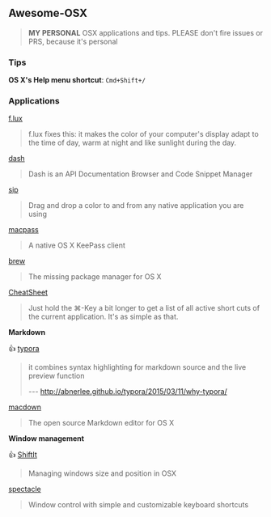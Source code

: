 ## Awesome-OSX

> **MY PERSONAL** OSX applications and tips. PLEASE don't fire issues or PRS, because it's personal

### Tips

**OS X's Help menu shortcut**: `Cmd+Shift+/`

### Applications

[f.lux](https://justgetflux.com/)

> f.lux fixes this: it makes the color of your computer's display adapt to the time of day, warm at night and like sunlight during the day.

[dash](https://kapeli.com/)

> Dash is an API Documentation Browser and Code Snippet Manager

[sip](http://theolabrothers.com/)

> Drag and drop a color to and from any native application you are using

[macpass](https://github.com/mstarke/MacPass)

> A native OS X KeePass client

[brew](http://brew.sh/)

> The missing package manager for OS X

[CheatSheet](http://www.mediaatelier.com/CheatSheet)

> Just hold the ⌘-Key a bit longer to get a list of all active short cuts of the current application. It's as simple as that.

**Markdown**

:+1:  [typora](http://typora.io/)

> it combines syntax highlighting for markdown source and the live preview function
> 
> --- http://abnerlee.github.io/typora/2015/03/11/why-typora/

[macdown](http://macdown.uranusjr.com/)

> The open source Markdown editor for OS X

**Window management**

:+1: [ShiftIt](https://github.com/fikovnik/ShiftIt)

> Managing windows size and position in OSX

[spectacle](https://www.spectacleapp.com/)

> Window control with simple and customizable keyboard shortcuts
